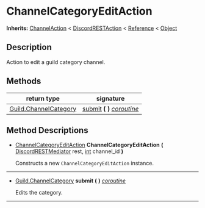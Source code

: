   
# ChannelCategoryEditAction
  
**Inherits:** [ChannelAction](./class_channelaction.md) < [DiscordRESTAction](./class_discordrestaction.md) < [Reference](https://docs.godotengine.org/en/3.5/classes/class_reference.html) < [Object](https://docs.godotengine.org/en/3.5/classes/class_object.html)  
  
  
## Description
  
Action to edit a guild category channel.  
  
## Methods
  
| return type                                               | signature                                                |
|-----------------------------------------------------------|----------------------------------------------------------|
| [Guild.ChannelCategory](./class_guild.md#channelcategory) | [submit](#method-submit) **(**  **)** <u>_coroutine_</u> |  
  
## Method Descriptions
  
- <a name="method-ChannelCategoryEditAction"></a>[ChannelCategoryEditAction](./class_channelcategoryeditaction.md) **ChannelCategoryEditAction** **(** [DiscordRESTMediator](./class_discordrestmediator.md) rest, [int](https://docs.godotengine.org/en/3.5/classes/class_int.html) channel\_id **)**  
  
	Constructs a new `ChannelCategoryEditAction` instance.  
________________

- <a name="method-submit"></a>[Guild.ChannelCategory](./class_guild.md#channelcategory) **submit** **(**  **)** <u>_coroutine_</u>  
  
	Edits the category.  
________________

  
